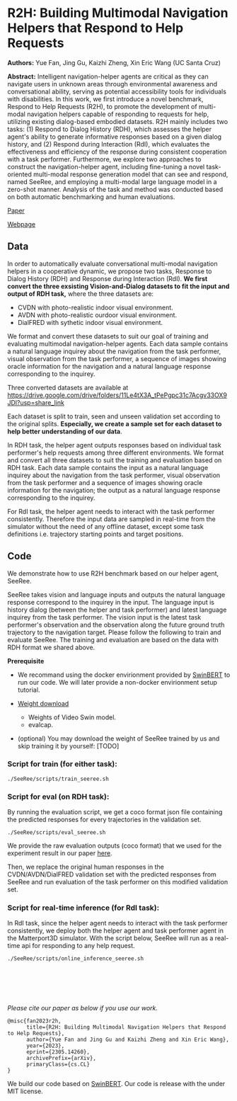 # R2H: Building Multimodal Navigation Helpers that Respond to Help Requests
**Authors:** Yue Fan, Jing Gu, Kaizhi Zheng, Xin Eric Wang (UC Santa Cruz)

**Abstract:**
Intelligent navigation-helper agents are critical as they can navigate users in unknown areas through environmental awareness and conversational ability, serving as potential accessibility tools for individuals with disabilities. In this work, we first introduce a novel benchmark, Respond to Help Requests (R2H), to promote the development of multi-modal navigation helpers capable of responding to requests for help, utilizing existing dialog-based embodied datasets. R2H mainly includes two tasks: (1) Respond to Dialog History (RDH), which assesses the helper agent's ability to generate informative responses based on a given dialog history, and (2) Respond during Interaction (RdI), which evaluates the effectiveness and efficiency of the response during consistent cooperation with a task performer. Furthermore, we explore two approaches to construct the navigation-helper agent, including fine-tuning a novel task-oriented multi-modal response generation model that can see and respond, named SeeRee, and employing a multi-modal large language model in a zero-shot manner. Analysis of the task and method was conducted based on both automatic benchmarking and human evaluations.

[Paper](https://arxiv.org/abs/2305.14260)

[Webpage](https://sites.google.com/view/response2helprequests/home)


## Data

In order to automatically
evaluate conversational multi-modal navigation helpers in a cooperative dynamic, we propose two tasks, Response to Dialog History (RDH) and Response during Interaction (RdI). **We first convert the three exsisting Vision-and-Dialog datasets to fit the input and output of RDH task,** where the three datasets are:
- CVDN with photo-realistic indoor visual environment.
- AVDN with photo-realistic ourdoor visual environment.
- DialFRED with sythetic indoor visual environment.

We format and convert these datasets to suit our goal of training and evaluating multimodal navigation-helper agents. Each data sample contains a natural language inquirey about the navigation from the task performer, visual observation from the task performer, a sequence of images showing oracle information for the navigation and a natural language response corresponding to the inquirey. 

Three converted datasets are available at https://drive.google.com/drive/folders/11Le4tX3A_tPePgpc31c7Acgv33OX9JDl?usp=share_link

Each dataset is split to train, seen and unseen validation set according to the original splits. **Especially, we create a sample set for each dataset to help better understanding of our data**.

In RDH task, the helper agent outputs responses based on individual task performer's help requests among three different environments. We format and convert all three datasets to suit the training and evaluation based on RDH task. Each data sample contains the input as a natural language inquirey about the navigation from the task performer, visual observation from the task performer and a sequence of images showing oracle information for the navigation; the output as a natural language response corresponding to the inquirey. 

For RdI task, the helper agent needs to interact with the task performer consistently. Therefore the input data are sampled in real-time from the simulator without the need of any offline dataset, except some task definitions i.e. trajectory starting points and target positions.



## Code 

We demonstrate how to use R2H benchmark based on our helper agent, SeeRee.

SeeRee takes vision and language inputs and outputs the natural language response correspond to the inquirey in the input. The language input is history dialog (between the helper and task performer) and latest language inquirey from the task performer. The vision input is the latest task performer's observation and the observation along the future ground truth trajectory to the navigation target. Please follow the following to train and evaluate SeeRee. The training and evaluation are based on the data with RDH format we shared above.

**Prerequisite**

 * We recommand using the docker envirionment provided by [SwinBERT](https://github.com/microsoft/SwinBERT#before-running-code-launch-docker-container) to run our code. We will later provide a non-docker envirionment setup tutorial. 

 * [Weight download](https://drive.google.com/drive/folders/1hQqS9WJF9u0YmTVOb4VyBFho3TLT4pzl?usp=sharing)
   * Weights of Video Swin model. 
   * evalcap.

 * (optional) You may download the weight of SeeRee trained by us and skip training it by yourself: [TODO]

### Script for train (for either task):

```./SeeRee/scripts/train_seeree.sh```

### Script for eval (on RDH task):

By running the evaluation script, we get a coco format json file containing the predicted responses for every trajectories in the validation set. 

```./SeeRee/scripts/eval_seeree.sh```

We provide the raw evaluation outputs (coco format) that we used for the experiment result in our paper [here](https://drive.google.com/drive/folders/1Adjwyj2l7sYxJ0W4Mf7WS0QKodTdNBfN?usp=sharing). 

Then, we replace the original human responses in the CVDN/AVDN/DialFRED validation set with the predicted responses from SeeRee and run evaluation of the task performer on this modified validation set. 

### Script for real-time inference (for RdI task):

In RdI task, since the helper agent needs to interact with the task performer consistently, we deploy both the helper agent and task performer agent in the Matterport3D simulator. With the script below, SeeRee will run as a real-time api for responding to any help request. 

```./SeeRee/scripts/online_inference_seeree.sh```

<br />
<br />


<br />
<br />

*Please cite our paper as below if you use our work.*
```
@misc{fan2023r2h,
      title={R2H: Building Multimodal Navigation Helpers that Respond to Help Requests}, 
      author={Yue Fan and Jing Gu and Kaizhi Zheng and Xin Eric Wang},
      year={2023},
      eprint={2305.14260},
      archivePrefix={arXiv},
      primaryClass={cs.CL}
}
```

We build our code based on [SwinBERT](https://github.com/microsoft/SwinBERT/tree/main). Our code is release with the under MIT license.